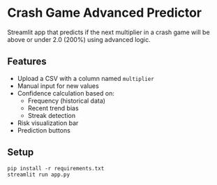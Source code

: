 # Crash Game Advanced Predictor

Streamlit app that predicts if the next multiplier in a crash game will be above or under 2.0 (200%) using advanced logic.

## Features
- Upload a CSV with a column named `multiplier`
- Manual input for new values
- Confidence calculation based on:
  - Frequency (historical data)
  - Recent trend bias
  - Streak detection
- Risk visualization bar
- Prediction buttons

## Setup
```
pip install -r requirements.txt
streamlit run app.py
```
